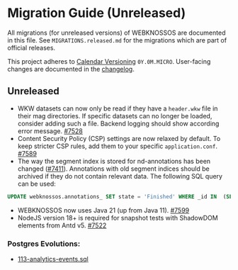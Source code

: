 # Migration Guide (Unreleased)
All migrations (for unreleased versions) of WEBKNOSSOS are documented in this file.
See `MIGRATIONS.released.md` for the migrations which are part of official releases.

This project adheres to [Calendar Versioning](http://calver.org/) `0Y.0M.MICRO`.
User-facing changes are documented in the [changelog](CHANGELOG.released.md).

## Unreleased
- WKW datasets can now only be read if they have a `header.wkw` file in their mag directories. If specific datasets can no longer be loaded, consider adding such a file. Backend logging should show according error message. [#7528](https://github.com/scalableminds/webknossos/pull/7528)
- Content Security Policy (CSP) settings are now relaxed by default. To keep stricter CSP rules, add them to your specific `application.conf`. [#7589](https://github.com/scalableminds/webknossos/pull/7589)
- The way the segment index is stored for nd-annotations has been changed ([#7411](https://github.com/scalableminds/webknossos/pull/7411)). Annotations with old segment indices should be
archived if they do not contain relevant data. The following SQL query can be used:
```sql
UPDATE webknossos.annotations_ SET state = 'Finished' WHERE _id IN  (SELECT DISTINCT a._id AS nd_annotations_id FROM webknossos.annotations_ AS a INNER JOIN webknossos.datasets AS d ON a._dataset = d._id INNER JOIN webknossos.dataset_layer_additionalaxes AS dla ON d._id = dla._dataset)
```
- WEBKNOSSOS now uses Java 21 (up from Java 11). [#7599](https://github.com/scalableminds/webknossos/pull/7599)
- NodeJS version 18+ is required for snapshot tests with ShadowDOM elements from Antd v5. [#7522](https://github.com/scalableminds/webknossos/pull/7522)

### Postgres Evolutions:

- [113-analytics-events.sql](conf/evolutions/113-analytics-events.sql)
